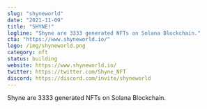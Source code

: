 ```yaml
---
slug: "shyneworld"
date: "2021-11-09"
title: "SHYNE!"
logline: "Shyne are 3333 generated NFTs on Solana Blockchain."
cta: "https://www.shyneworld.io/"
logo: /img/shyneworld.png
category: nft
status: building
website: https://www.shyneworld.io/
twitter: https://twitter.com/Shyne_NFT
discord: https://discord.com/invite/shyneworld
---
```


Shyne are 3333 generated NFTs on Solana Blockchain.
